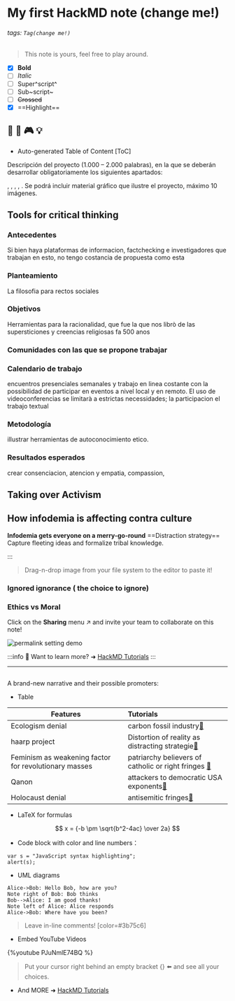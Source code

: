 # My first HackMD note (change me!)

###### tags: `Tag(change me!)`

> This note is yours, feel free to play around.  

- [x] **Bold**
- [ ] *Italic*
- [ ] Super^script^
- [ ] Sub~script~
- [ ] ~~Crossed~~
- [x] ==Highlight==
## :memo: :rocket: :video_game: :bulb: 


- Auto-generated Table of Content
[ToC]


Descripción del proyecto (1.000 – 2.000 palabras), en la que se deberán
desarrollar
obligatoriamente
los
siguientes
apartados:

, , , , . Se podrá incluir material gráfico
que ilustre el proyecto, máximo 10 imágenes.

## Tools for critical thinking

###  Antecedentes
Si bien haya plataformas de informacion, factchecking e investigadores que trabajan en esto, no tengo costancia de propuesta como esta 

### Planteamiento
La filosofia para rectos sociales

### Objetivos
Herramientas para la racionalidad, que fue la que nos librò de las supersticiones y creencias religiosas fa 500 anos 

### Comunidades con las que se propone trabajar

### Calendario de trabajo

encuentros presenciales semanales y trabajo en linea costante con la possibilidad de participar en eventos a nivel local y en remoto. El uso de videoconferencias se limitarà a estrictas necessidades; la participacion el trabajo textual 

### Metodología

illustrar herramientas de autoconocimiento etico.

### Resultados esperados

crear consenciacion, atencion y empatia, compassion, 

## Taking over Activism
##                                                                                                   How infodemia is affecting contra culture


**Infodemia gets everyone on a merry-go-round** ==Distraction strategy== Capture fleeting ideas and formalize tribal knowledge.

:::

> Drag-n-drop image from your file system to the editor to paste it!

### Ignored ignorance ( the choice to ignore)

### Ethics vs Moral

Click on the <i class="fa fa-share-alt"></i> **Sharing** menu :arrow_upper_right: and invite your team to collaborate on this note!

![permalink setting demo](https://i.imgur.com/PjUhQBB.gif)

:::info
:pushpin: Want to learn more? ➜ [HackMD Tutorials](https://hackmd.io/c/tutorials) 
:::

---

## 	

A brand-new narrative and their possible promoters:

- Table

| Features          | Tutorials               |
| ----------------- |:----------------------- |
| Ecologism denial      | carbon fossil industry[:link:][GitHub-Sync]   |
| haarp project |  Distortion of reality as distracting strategie[:link:][HackMD-it]     |
| Feminism as weakening factor for revolutionary masses         | patriarchy believers of catholic or right fringes [:link:][Book-mode]     |
| Qanon        | attackers to democratic USA exponents[:link:][Slide-mode]    | 
| Holocaust denial  | antisemitic fringes[:link:][Share-Publish] |

[GitHub-Sync]: https://hackmd.io/c/tutorials/%2Fs%2Flink-with-github
[HackMD-it]: https://hackmd.io/c/tutorials/%2Fs%2Fhackmd-it
[Book-mode]: https://hackmd.io/c/tutorials/%2Fs%2Fhow-to-create-book
[Slide-mode]: https://hackmd.io/c/tutorials/%2Fs%2Fhow-to-create-slide-deck
[Share-Publish]: https://hackmd.io/c/tutorials/%2Fs%2Fhow-to-publish-note

- LaTeX for formulas

$$
x = {-b \pm \sqrt{b^2-4ac} \over 2a}
$$

- Code block with color and line numbers：
```javascript=16
var s = "JavaScript syntax highlighting";
alert(s);
```

- UML diagrams
```sequence
Alice->Bob: Hello Bob, how are you?
Note right of Bob: Bob thinks
Bob-->Alice: I am good thanks!
Note left of Alice: Alice responds
Alice->Bob: Where have you been?
```


> Leave in-line comments! [color=#3b75c6]

- Embed YouTube Videos

{%youtube PJuNmlE74BQ %}

> Put your cursor right behind an empty bracket {} :arrow_left: and see all your choices.

- And MORE ➜ [HackMD Tutorials](https://hackmd.io/c/tutorials)
